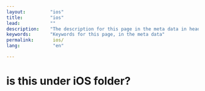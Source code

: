 ```yaml
---
layout:         "ios"
title:          "ios"
lead:           ""
description:    "The description for this page in the meta data in header."
keywords:       "Keywords for this page, in the meta data"
permalink:       ios/
lang:            "en"

---
```

# is this under iOS folder?
